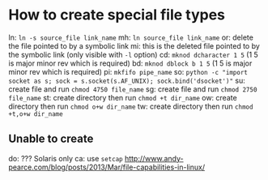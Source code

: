 # How to create special file types
ln: `ln -s source_file link_name`
mh: `ln source_file link_name`
or: delete the file pointed to by a symbolic link
mi: this is the deleted file pointed to by the symbolic link (only visible with `-l` option)
cd: `mknod dcharacter 1 5` (1 5 is major minor rev which is required)
bd: `mknod dblock b 1 5` (1 5 is major minor rev which is required)
pi: `mkfifo pipe_name`
so: `python -c "import socket as s; sock = s.socket(s.AF_UNIX); sock.bind('dsocket')"`
su: create file and run `chmod 4750 file_name`
sg: create file and run `chmod 2750 file_name`
st: create directory then run `chmod +t dir_name`
ow: create directory then run `chmod o+w dir_name`
tw: create directory then run `chmod +t,o+w dir_name`

## Unable to create
do: ??? Solaris only
ca: use `setcap` http://www.andy-pearce.com/blog/posts/2013/Mar/file-capabilities-in-linux/

